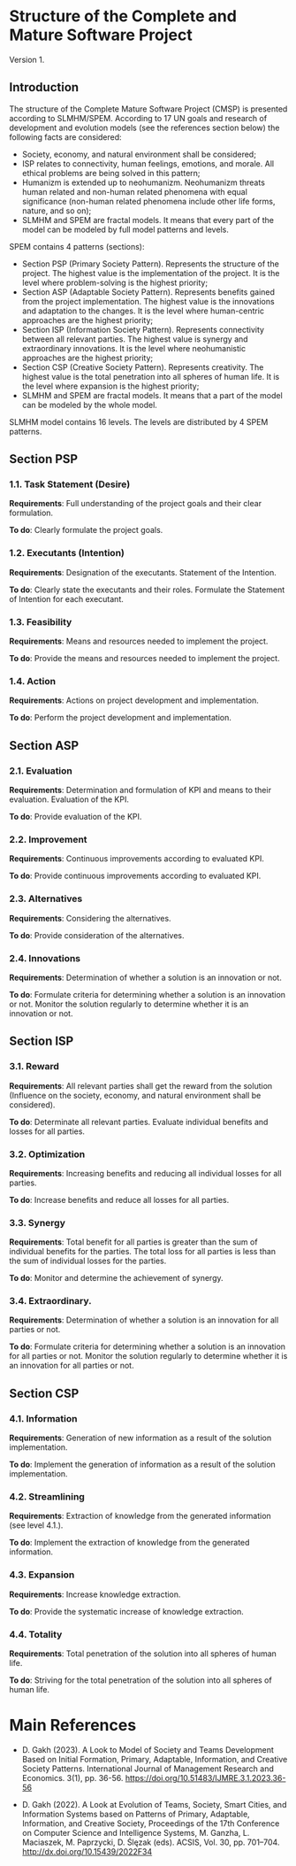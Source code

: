 # Structure of the Complete and Mature Software Project
Version 1.

## Introduction

The structure of the Complete Mature Software Project (CMSP) is presented according to SLMHM/SPEM. According to 17 UN goals and research of development and evolution models (see the references section below) the following facts are considered:
- Society, economy, and natural environment shall be considered;
- ISP relates to connectivity, human feelings, emotions, and morale. All ethical problems are being solved in this pattern;
- Humanizm is extended up to neohumanizm. Neohumanizm threats human related and non-human related phenomena with equal significance (non-human related phenomena include other life forms, nature, and so on);
- SLMHM and SPEM are fractal models. It means that every part of the model can be modeled by full model patterns and levels.


SPEM contains 4 patterns (sections):
- Section PSP (Primary Society Pattern). Represents the structure of the project. The highest value is the implementation of the project. It is the level where problem-solving is the highest priority;
- Section ASP (Adaptable Society Pattern). Represents benefits gained from the project implementation. The highest value is the innovations and adaptation to the changes. It is the level where human-centric approaches are the highest priority;
- Section ISP (Information Society Pattern). Represents connectivity between all relevant parties. The highest value is synergy and extraordinary innovations. It is the level where neohumanistic approaches are the highest priority;
- Section CSP (Creative Society Pattern). Represents creativity. The highest value is the total penetration into all spheres of human life. It is the level where expansion is the highest priority;
- SLMHM and SPEM are fractal models. It means that a part of the model can be modeled by the whole model.

SLMHM model contains 16 levels. The levels are distributed by 4 SPEM patterns.


## Section PSP

### 1.1. Task Statement (Desire)
**Requirements**: Full understanding of the project goals and their clear formulation.

**To do**: Clearly formulate the project goals.

### 1.2. Executants (Intention)
**Requirements**: Designation of the executants. Statement of the Intention.

**To do**: Clearly state the executants and their roles. Formulate the Statement of Intention for each executant.

### 1.3. Feasibility
**Requirements**: Means and resources needed to implement the project.

**To do**: Provide the means and resources needed to implement the project.

### 1.4. Action
**Requirements**: Actions on project development and implementation.

**To do**: Perform the project development and implementation.

## Section ASP

### 2.1. Evaluation
**Requirements**: Determination and formulation of KPI and means to their evaluation. Evaluation of the KPI.

**To do**: Provide evaluation of the KPI.

### 2.2. Improvement
**Requirements**: Continuous improvements according to evaluated KPI.

**To do**: Provide continuous improvements according to evaluated KPI.

### 2.3. Alternatives
**Requirements**: Considering the alternatives.

**To do**: Provide consideration of the alternatives.

### 2.4. Innovations
**Requirements**: Determination of whether a solution is an innovation or not.

**To do**: Formulate criteria for determining whether a solution is an innovation or not. Monitor the solution regularly to determine whether it is an innovation or not.

## Section ISP

### 3.1. Reward
**Requirements**: All relevant parties shall get the reward from the solution (Influence on the society, economy, and natural environment shall be considered).

**To do**: Determinate all relevant parties. Evaluate individual benefits and losses for all parties.

### 3.2. Optimization
**Requirements**: Increasing benefits and reducing all individual losses for all parties.

**To do**: Increase benefits and reduce all losses for all parties.

### 3.3. Synergy
**Requirements**: Total benefit for all parties is greater than the sum of individual benefits for the parties. The total loss for all parties is less than the sum of individual losses for the parties.

**To do**: Monitor and determine the achievement of synergy.

### 3.4. Extraordinary.
**Requirements**: Determination of whether a solution is an innovation for all parties or not.

**To do**: Formulate criteria for determining whether a solution is an innovation for all parties or not. Monitor the solution regularly to determine whether it is an innovation for all parties or not.

## Section CSP

### 4.1. Information
**Requirements**: Generation of new information as a result of the solution implementation.

**To do**: Implement the generation of information as a result of the solution implementation.

### 4.2. Streamlining
**Requirements**: Extraction of knowledge from the generated information (see level 4.1.).

**To do**: Implement the extraction of knowledge from the generated information.

### 4.3. Expansion
**Requirements**: Increase knowledge extraction.

**To do**: Provide the systematic increase of knowledge extraction.

### 4.4. Totality
**Requirements**: Total penetration of the solution into all spheres of human life.

**To do**: Striving for the total penetration of the solution into all spheres of human life.

# Main References

- D. Gakh (2023). A Look to Model of Society and Teams Development Based on Initial Formation, Primary, Adaptable, Information, and Creative Society Patterns. International Journal of Management Research and Economics. 3(1), pp. 36-56. https://doi.org/10.51483/IJMRE.3.1.2023.36-56

- D. Gakh (2022). A Look at Evolution of Teams, Society, Smart Cities, and Information Systems based on Patterns of Primary, Adaptable, Information, and Creative Society, Proceedings of the 17th Conference on Computer Science and Intelligence Systems, M. Ganzha, L. Maciaszek, M. Paprzycki, D. Ślęzak (eds). ACSIS, Vol. 30, pp. 701–704. http://dx.doi.org/10.15439/2022F34
